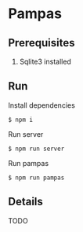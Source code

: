 # Pampas

## Prerequisites

1. Sqlite3 installed

## Run

Install dependencies

```console
$ npm i
```

Run server

```console
$ npm run server
```

Run pampas

```console
$ npm run pampas
```

## Details

TODO